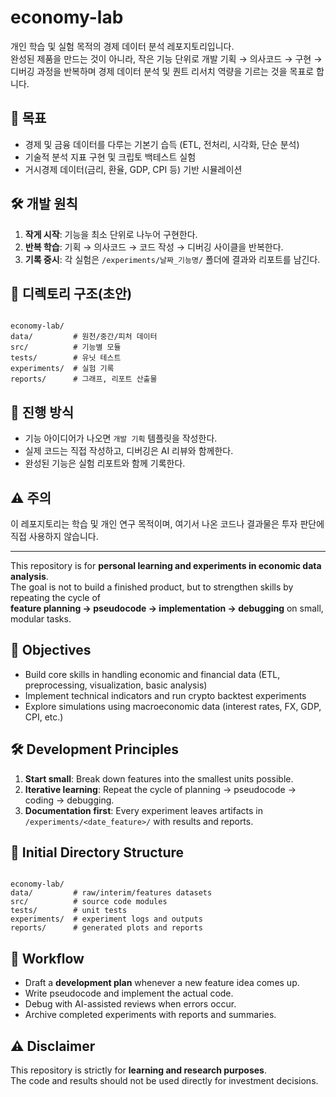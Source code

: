 # economy-lab

개인 학습 및 실험 목적의 경제 데이터 분석 레포지토리입니다.  
완성된 제품을 만드는 것이 아니라, 작은 기능 단위로 개발 기획 → 의사코드 → 구현 → 디버깅 과정을 반복하며
경제 데이터 분석 및 퀀트 리서치 역량을 기르는 것을 목표로 합니다.

## 📌 목표
- 경제 및 금융 데이터를 다루는 기본기 습득 (ETL, 전처리, 시각화, 단순 분석)
- 기술적 분석 지표 구현 및 크립토 백테스트 실험
- 거시경제 데이터(금리, 환율, GDP, CPI 등) 기반 시뮬레이션

## 🛠 개발 원칙
1. **작게 시작**: 기능을 최소 단위로 나누어 구현한다.
2. **반복 학습**: 기획 → 의사코드 → 코드 작성 → 디버깅 사이클을 반복한다.
3. **기록 중시**: 각 실험은 `/experiments/날짜_기능명/` 폴더에 결과와 리포트를 남긴다.

## 📂 디렉토리 구조(초안)
```

economy-lab/
data/         # 원천/중간/피처 데이터
src/          # 기능별 모듈
tests/        # 유닛 테스트
experiments/  # 실험 기록
reports/      # 그래프, 리포트 산출물

```

## 🚀 진행 방식
- 기능 아이디어가 나오면 `개발 기획` 템플릿을 작성한다.
- 실제 코드는 직접 작성하고, 디버깅은 AI 리뷰와 함께한다.
- 완성된 기능은 실험 리포트와 함께 기록한다.

## ⚠️ 주의
이 레포지토리는 학습 및 개인 연구 목적이며,
여기서 나온 코드나 결과물은 투자 판단에 직접 사용하지 않습니다.


---

This repository is for **personal learning and experiments in economic data analysis**.  
The goal is not to build a finished product, but to strengthen skills by repeating the cycle of  
**feature planning → pseudocode → implementation → debugging** on small, modular tasks.

## 📌 Objectives
- Build core skills in handling economic and financial data (ETL, preprocessing, visualization, basic analysis)  
- Implement technical indicators and run crypto backtest experiments  
- Explore simulations using macroeconomic data (interest rates, FX, GDP, CPI, etc.)  

## 🛠 Development Principles
1. **Start small**: Break down features into the smallest units possible.  
2. **Iterative learning**: Repeat the cycle of planning → pseudocode → coding → debugging.  
3. **Documentation first**: Every experiment leaves artifacts in `/experiments/<date_feature>/` with results and reports.  

## 📂 Initial Directory Structure
```

economy-lab/
data/         # raw/interim/features datasets
src/          # source code modules
tests/        # unit tests
experiments/  # experiment logs and outputs
reports/      # generated plots and reports

```

## 🚀 Workflow
- Draft a **development plan** whenever a new feature idea comes up.  
- Write pseudocode and implement the actual code.  
- Debug with AI-assisted reviews when errors occur.  
- Archive completed experiments with reports and summaries.  

## ⚠️ Disclaimer
This repository is strictly for **learning and research purposes**.  
The code and results should not be used directly for investment decisions.  